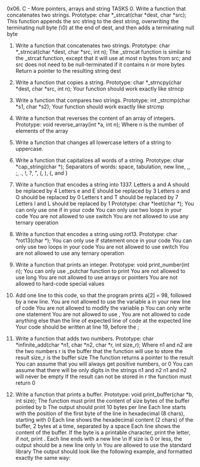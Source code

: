 0x06. C - More pointers, arrays and string
TASKS
0. Write a function that concatenates two strings.
   Prototype: char *_strcat(char *dest, char *src);
   This function appends the src string to the dest string, overwriting the terminating null byte (\0) at the end of dest, and then adds a terminating null byte

1. Write a function that concatenates two strings.
   Prototype: char *_strncat(char *dest, char *src, int n);
   The _strncat function is similar to the _strcat function, except that it will use at most n bytes from src; and src does not need to be null-terminated if it contains n or more bytes
   Return a pointer to the resulting string dest

2. Write a function that copies a string.
   Prototype: char *_strncpy(char *dest, char *src, int n);
   Your function should work exactly like strncp

3. Write a function that compares two strings.
   Prototype: int _strcmp(char *s1, char *s2);
   Your function should work exactly like strcmp

4. Write a function that reverses the content of an array of integers.
   Prototype: void reverse_array(int *a, int n);
   Where n is the number of elements of the array

5. Write a function that changes all lowercase letters of a string to uppercase.

6. Write a function that capitalizes all words of a string.
   Prototype: char *cap_string(char *);
   Separators of words: space, tabulation, new line, ,, ;, ., !, ?, ", (, ), {, and }

7. Write a function that encodes a string into 1337.
   Letters a and A should be replaced by 4
   Letters e and E should be replaced by 3
   Letters o and O should be replaced by 0
   Letters t and T should be replaced by 7
   Letters l and L should be replaced by 1
   Prototype: char *leet(char *);
   You can only use one if in your code
   You can only use two loops in your code
   You are not allowed to use switch
   You are not allowed to use any ternary operation

8. Write a function that encodes a string using rot13.
   Prototype: char *rot13(char *);
   You can only use if statement once in your code
   You can only use two loops in your code
   You are not allowed to use switch
   You are not allowed to use any ternary operation

9. Write a function that prints an integer.
   Prototype: void print_number(int n);
   You can only use _putchar function to print
   You are not allowed to use long
   You are not allowed to use arrays or pointers
   You are not allowed to hard-code special values

10. Add one line to this code, so that the program prints a[2] = 98, followed by a new line.
    You are not allowed to use the variable a in your new line of code
    You are not allowed to modify the variable p
    You can only write one statement
    You are not allowed to use ,
    You are not allowed to code anything else than the line of expected line of code at the expected line
    Your code should be written at line 19, before the ;

11. Write a function that adds two numbers.
    Prototype: char *infinite_add(char *n1, char *n2, char *r, int size_r);
    Where n1 and n2 are the two numbers
    r is the buffer that the function will use to store the result
    size_r is the buffer size
    The function returns a pointer to the result
    You can assume that you will always get positive numbers, or 0
    You can assume that there will be only digits in the strings n1 and n2
    n1 and n2 will never be empty
    If the result can not be stored in r the function must return 0

12. Write a function that prints a buffer.
    Prototype: void print_buffer(char *b, int size);
    The function must print the content of size bytes of the buffer pointed by b
    The output should print 10 bytes per line
    Each line starts with the position of the first byte of the line in hexadecimal (8 chars), starting with 0
    Each line shows the hexadecimal content (2 chars) of the buffer, 2 bytes at a time, separated by a space
    Each line shows the content of the buffer. If the byte is a printable character, print the letter, if not, print .
    Each line ends with a new line \n
    If size is 0 or less, the output should be a new line only \n
    You are allowed to use the standard library
    The output should look like the following example, and formatted exactly the same way:
